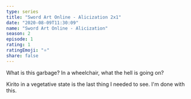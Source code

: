 ```yaml
--- 
type: series 
title: "Sword Art Online - Alicization 2x1" 
date: "2020-08-09T11:30:09" 
name: "Sword Art Online - Alicization" 
season: 2 
episode: 1 
rating: 1 
ratingEmoji: "⭐️" 
share: false 
---
```


What is this garbage? In a wheelchair, what the hell is going on?

Kirito in a vegetative state is the last thing I needed to see. I'm done with this.
